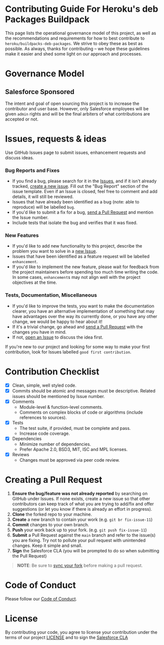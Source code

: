 # Contributing Guide For Heroku's deb Packages Buildpack

This page lists the operational governance model of this project, as well as the recommendations and requirements for
how to best contribute to `heroku/buildpacks-deb-packages`. We strive to obey these as best as possible. As always,
thanks for contributing – we hope these guidelines make it easier and shed some light on our approach and processes.

# Governance Model

## Salesforce Sponsored

The intent and goal of open sourcing this project is to increase the contributor and user base. However, only Salesforce
employees will be given `admin` rights and will be the final arbiters of what contributions are accepted or not.

# Issues, requests & ideas

Use GitHub Issues page to submit issues, enhancement requests and discuss ideas.

### Bug Reports and Fixes

- If you find a bug, please search for it in the [Issues](https://github.com/heroku/buildpacks-deb-packages/issues),
  and if it isn't already tracked,
  [create a new issue](https://github.com/heroku/buildpacks-deb-packages/issues/new). Fill out the "Bug Report"
  section of the issue template. Even if an Issue is closed, feel free to comment and add details, it will still
  be reviewed.
- Issues that have already been identified as a bug (note: able to reproduce) will be labelled `bug`.
- If you'd like to submit a fix for a bug, [send a Pull Request](#creating-a-pull-request) and mention the Issue number.
- Include tests that isolate the bug and verifies that it was fixed.

### New Features

- If you'd like to add new functionality to this project, describe the problem you want to solve in
  a [new Issue](https://github.com/heroku/buildpacks-deb-packages/issues/new).
- Issues that have been identified as a feature request will be labelled `enhancement`.
- If you'd like to implement the new feature, please wait for feedback from the project
  maintainers before spending too much time writing the code. In some cases, `enhancement`s may
  not align well with the project objectives at the time.

### Tests, Documentation, Miscellaneous

- If you'd like to improve the tests, you want to make the documentation clearer, you have an
  alternative implementation of something that may have advantages over the way its currently
  done, or you have any other change, we would be happy to hear about it!
- If it's a trivial change, go ahead and [send a Pull Request](#creating-a-pull-request) with the changes you have in
  mind.
- If not, [open an Issue](https://github.com/heroku/buildpacks-deb-packages/issues/new) to discuss the idea first.

If you're new to our project and looking for some way to make your first contribution, look for
Issues labelled `good first contribution`.

# Contribution Checklist

- [x] Clean, simple, well styled code.
- [x] Commits should be atomic and messages must be descriptive. Related issues should be mentioned by Issue number.
- [x] Comments
    - Module-level & function-level comments.
    - Comments on complex blocks of code or algorithms (include references to sources).
- [x] Tests
    - The test suite, if provided, must be complete and pass.
    - Increase code coverage.
- [x] Dependencies
    - Minimize number of dependencies.
    - Prefer Apache 2.0, BSD3, MIT, ISC and MPL licenses.
- [x] Reviews
    - Changes must be approved via peer code review.

# Creating a Pull Request

1. **Ensure the bug/feature was not already reported** by searching on GitHub under Issues. If none exists, create a new
   issue so that other contributors can keep track of what you are trying to add/fix and offer suggestions (or let you
   know if there is already an effort in progress).
2. **Clone** the forked repo to your machine.
3. **Create** a new branch to contain your work (e.g. `git br fix-issue-11`)
4. **Commit** changes to your own branch.
5. **Push** your work back up to your fork. (e.g. `git push fix-issue-11`)
6. **Submit** a Pull Request against the `main` branch and refer to the issue(s) you are fixing. Try not to pollute your
   pull request with unintended changes. Keep it simple and small.
7. **Sign** the Salesforce CLA (you will be prompted to do so when submitting the Pull Request)

> **NOTE**: Be sure to [sync your fork](https://help.github.com/articles/syncing-a-fork/) before making a pull request.

# Code of Conduct

Please follow our [Code of Conduct](CODE_OF_CONDUCT.md).

# License

By contributing your code, you agree to license your contribution under the terms of our project [LICENSE](LICENSE)
and to sign the [Salesforce CLA](https://cla.salesforce.com/sign-cla)
